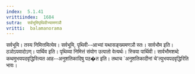 ```yaml
---
index:  5.1.41
vrittiindex:  1684
sutra:  सर्वभूमिपृथिवीभ्यामणञौ
vritti:  balamanorama 
---
```


सर्वभूमि। तस्य निमित्तमित्येव। सर्वभूमि, पृथिवी--आभ्यां यथासङ्ख्यमणञौ स्तः। सार्वभौम इति। ठञोऽपवादोऽण्। पार्थिव इति। पृथिव्या निमित्तं संयोग उत्पातो वेत्यर्थः। स्त्रिया पार्थिवी। सार्वभौमशब्दे कथमुभयपदवृद्धिरित्यत आह--अनुशतिकादिषु पठ�त इति। तथाच `अनुशतिकादीनां चे'त्युभयपदवृद्धिरिति भावः। 


